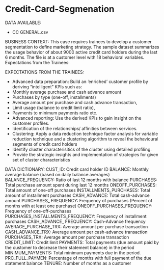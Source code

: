 # Credit-Card-Segmenation

DATA AVAILABLE:
* CC GENERAL.csv

BUSINESS CONTEXT:
This case requires trainees to develop a customer segmentation to define marketing strategy. The sample dataset summarizes the usage behavior of about 9000 active credit card holders during the last 6 months. The file is at a customer level with 18 behavioral variables. Expectations from the Trainees:

EXPECTATIONS FROM THE TRAINEES:
* Advanced data preparation: Build an ‘enriched’ customer profile by deriving “intelligent” KPIs such as:
* Monthly average purchase and cash advance amount
* Purchases by type (one-off, installments)
* Average amount per purchase and cash advance transaction,
* Limit usage (balance to credit limit ratio),
* Payments to minimum payments ratio etc.
* Advanced reporting: Use the derived KPIs to gain insight on the customer profiles.
* Identification of the relationships/ affinities between services.
* Clustering: Apply a data reduction technique factor analysis for variable reduction technique and a clustering algorithm to reveal the behavioural segments of credit card holders
* Identify cluster characterisitics of the cluster using detailed profiling.
* Provide the strategic insights and implementation of strategies for given set of cluster characteristics

DATA DICTIONARY:
CUST_ID: Credit card holder ID
BALANCE: Monthly average balance (based on daily balance averages)
BALANCE_FREQUENCY: Ratio of last 12 months with balance
PURCHASES: Total purchase amount spent during last 12 months
ONEOFF_PURCHASES: Total amount of one-off purchases
INSTALLMENTS_PURCHASES: Total amount of installment purchases
CASH_ADVANCE: Total cash-advance amount
PURCHASES_ FREQUENCY: Frequency of purchases (Percent of months with at least one purchase)
ONEOFF_PURCHASES_FREQUENCY: Frequency of one-off-purchases PURCHASES_INSTALLMENTS_FREQUENCY: Frequency of installment purchases
CASH_ADVANCE_ FREQUENCY: Cash-Advance frequency
AVERAGE_PURCHASE_TRX: Average amount per purchase transaction
CASH_ADVANCE_TRX: Average amount per cash-advance transaction
PURCHASES_TRX: Average amount per purchase transaction
CREDIT_LIMIT: Credit limit
PAYMENTS: Total payments (due amount paid by the customer to decrease their statement balance) in the period
MINIMUM_PAYMENTS: Total minimum payments due in the period.
PRC_FULL_PAYMEN: Percentage of months with full payment of the due statement balance
TENURE: Number of months as a customer
